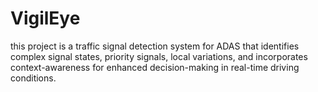 # VigilEye
this project is a traffic signal detection system for ADAS that identifies complex signal states, priority signals, local variations, and incorporates context-awareness for enhanced decision-making in real-time driving conditions.

